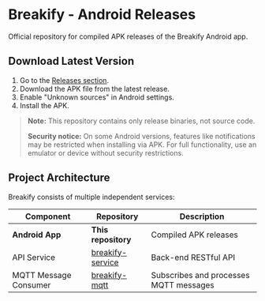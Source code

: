 # Breakify - Android Releases

Official repository for compiled APK releases of the Breakify Android app.

## Download Latest Version
1. Go to the [Releases section](https://github.com/Estimp/breakify-android-releases/releases).
2. Download the APK file from the latest release.
3. Enable "Unknown sources" in Android settings.
4. Install the APK.

> **Note:** This repository contains only release binaries, not source code.
>
> **Security notice:** On some Android versions, features like notifications may be restricted when installing via APK. For full functionality, use an emulator or device without security restrictions.

## Project Architecture
Breakify consists of multiple independent services:

| Component       | Repository                          | Description                  |
|-----------------|-------------------------------------|------------------------------|
| **Android App** | **This repository**                 | Compiled APK releases        |
| API Service     | [breakify-service](https://github.com/Estimp/breakify-service) | Back-end RESTful API             |
| MQTT Message Consumer | [breakify-mqtt](https://github.com/Estimp/breakify-mqtt) | Subscribes and processes MQTT messages |
